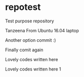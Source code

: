 # repotest
Test purpose repository

Tanzeena From Ubuntu 16.04 laptop

Another option commit :)

Finally comit again

Lovely codes written here

Lovely codes written here 1
